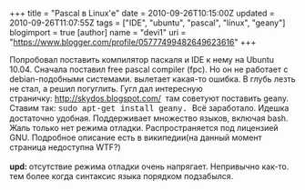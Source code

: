 +++
title = "Pascal в Linux'е"
date = 2010-09-26T10:15:00Z
updated = 2010-09-26T11:07:55Z
tags = ["IDE", "ubuntu", "pascal", "linux", "geany"]
blogimport = true 
[author]
	name = "devi1"
	uri = "https://www.blogger.com/profile/05777499482649623616"
+++

Попробовал поставить компилятор паскаля и IDE к нему на Ubuntu 10.04. Сначала поставил free pascal compiler (fpc). Но он не работает с debian-подобными системами. вылетает какая-то ошибка. В глубь лезть не стал, а решил погуглить. Гугл дал интересную страничку:&nbsp;<a href="http://skydos.blogspot.com/">http://skydos.blogspot.com/</a>&nbsp;&nbsp;там советуют поставить geany. Ставим так: <span class="Apple-style-span" style="font-family: 'Courier New', Courier, monospace;">sudo apt-get install geany. </span><span class="Apple-style-span" style="font-family: inherit;">Всё заработало. Идешка достаточно удобная. Поддерживает множество языков, включая bash. Жаль только нет режима отладки. Распространяется под лицензией GNU. Подробное описание есть в википедии(на данный момент страница недоступна WTF?)</span><br /><br /><b>upd: </b> отсутствие режима отладки очень напрягает. Непривычно как-то. тем более когда синтаксис языка порядком подзабылся.
